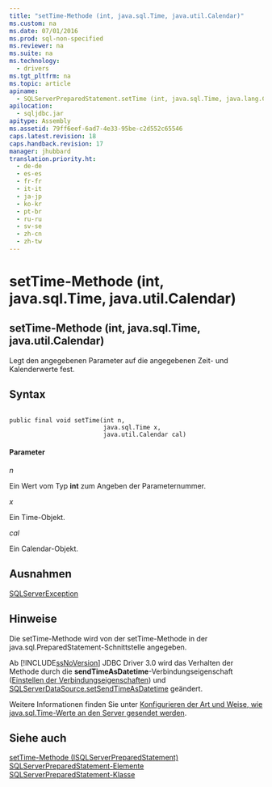 ```yaml
---
title: "setTime-Methode (int, java.sql.Time, java.util.Calendar)"
ms.custom: na
ms.date: 07/01/2016
ms.prod: sql-non-specified
ms.reviewer: na
ms.suite: na
ms.technology: 
  - drivers
ms.tgt_pltfrm: na
ms.topic: article
apiname: 
  - SQLServerPreparedStatement.setTime (int, java.sql.Time, java.lang.Calendar)
apilocation: 
  - sqljdbc.jar
apitype: Assembly
ms.assetid: 79ff6eef-6ad7-4e33-95be-c2d552c65546
caps.latest.revision: 18
caps.handback.revision: 17
manager: jhubbard
translation.priority.ht: 
  - de-de
  - es-es
  - fr-fr
  - it-it
  - ja-jp
  - ko-kr
  - pt-br
  - ru-ru
  - sv-se
  - zh-cn
  - zh-tw
---
```

# setTime-Methode (int, java.sql.Time, java.util.Calendar)
    
## setTime\-Methode \(int, java.sql.Time, java.util.Calendar\)  
 Legt den angegebenen Parameter auf die angegebenen Zeit\- und Kalenderwerte fest.  
  
## Syntax  
  
```  
  
public final void setTime(int n,  
                          java.sql.Time x,  
                          java.util.Calendar cal)  
```  
  
#### Parameter  
 *n*  
  
 Ein Wert vom Typ **int** zum Angeben der Parameternummer.  
  
 *x*  
  
 Ein Time\-Objekt.  
  
 *cal*  
  
 Ein Calendar\-Objekt.  
  
## Ausnahmen  
 [SQLServerException](../content/SQLServerException-Class.md)  
  
## Hinweise  
 Die setTime\-Methode wird von der setTime\-Methode in der java.sql.PreparedStatement\-Schnittstelle angegeben.  
  
 Ab [!INCLUDE[ssNoVersion](../content/includes/ssNoVersion_md.md)] JDBC Driver 3.0 wird das Verhalten der Methode durch die **sendTimeAsDatetime**\-Verbindungseigenschaft \([Einstellen der Verbindungseigenschaften](../content/Setting-the-Connection-Properties.md)\) und [SQLServerDataSource.setSendTimeAsDatetime](../content/setSendTimeAsDatetime-Method--SQLServerDataSource-.md) geändert.  
  
 Weitere Informationen finden Sie unter [Konfigurieren der Art und Weise, wie java.sql.Time-Werte an den Server gesendet werden](../content/Configuring-How-java.sql.Time-Values-are-Sent-to-the-Server.md).  
  
## Siehe auch  
 [setTime-Methode &#40;ISQLServerPreparedStatement&#41;](../content/setTime-Method--SQLServerPreparedStatement-.md)   
 [SQLServerPreparedStatement-Elemente](../content/SQLServerPreparedStatement-Members.md)   
 [SQLServerPreparedStatement-Klasse](../content/SQLServerPreparedStatement-Class.md)  
  
  